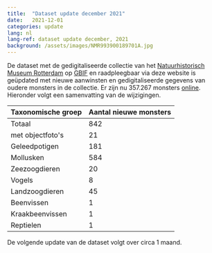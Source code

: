 ```yaml
---
title:  "Dataset update december 2021"
date:   2021-12-01
categories: update
lang: nl
lang-ref: dataset update december, 2021
background: /assets/images/NMR993900189701A.jpg
---
```


De dataset met de gedigitaliseerde collectie van het [Natuurhistorisch Museum Rotterdam](https://www.hetnatuurhistorisch.nl/) op [GBIF](https://www.gbif.org/) en raadpleegbaar via deze website is geüpdated met nieuwe aanwinsten en gedigitaliseerde gegevens van oudere monsters in de collectie. Er zijn nu 357.267 monsters [online](https://hp-nhm-rotterdam.gbif-staging.org/nl/data.html). Hieronder volgt een samenvatting van de wijzigingen.

Taxonomische groep | Aantal nieuwe monsters
---------- | ----------  
Totaal | 842
met objectfoto's | 21
Geleedpotigen | 181
Mollusken | 584
Zeezoogdieren | 20
Vogels | 8
Landzoogdieren | 45
Beenvissen | 1
Kraakbeenvissen | 1
Reptielen | 1

De volgende update van de dataset volgt over circa 1 maand.
